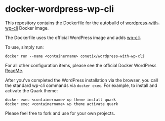 # docker-wordpress-wp-cli
This repository contains the Dockerfile for the autobuild of [wordpress-with-wp-cli](https://registry.hub.docker.com/u/timbutler/wordpress-with-wp-cli/) Docker image.

The Dockerfile uses the official WordPress image and adds [wp-cli](http://wp-cli.org/).

To use, simply run: 

    docker run --name <containername> conetix/wordpress-with-wp-cli

For all other configuration items, please see the official Docker WordPress [ReadMe](https://github.com/docker-library/docs/tree/master/wordpress).

After you've completed the WordPress installation via the browser, you call the standard wp-cli commands via `docker exec`. For example, to install and activate the Quark theme:

    docker exec <containername> wp theme install quark
    docker exec <containername> wp theme activate quark

Please feel free to fork and use for your own projects.
